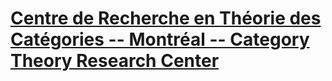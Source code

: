 # [Centre de Recherche en Théorie des Catégories -- Montréal -- Category Theory Research Center ](https://www.math.mcgill.ca/triples/)


